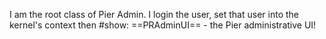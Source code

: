 I am the root class of Pier Admin. I login the user, set that user into the kernel's context then #show: ==PRAdminUI== - the Pier administrative UI!

